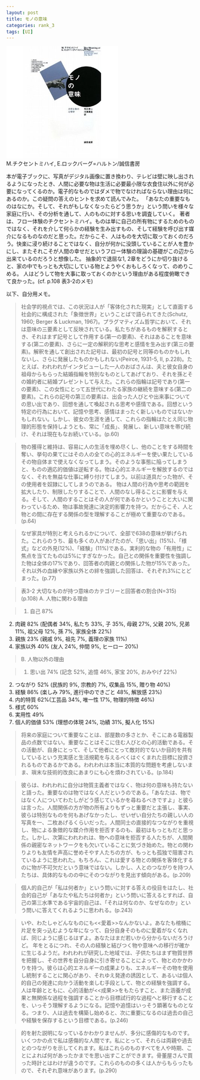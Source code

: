 ```yaml
---
layout: post
title: モノの意味
categories: rank_3
tags: [UI]
---
```



<div class="book"><div class="book_image"><a href="http://www.amazon.co.jp/dp/441430623X"><img src="/images/meaning_of_thing.jpg"></a></div><div class="book_info">M.チクセントミハイ, E.ロックバーグ=ハルトン/誠信書房</div><div class="clear"></div></div>

本が電子ブックに、写真がデジタル画像に置き換わり、テレビは壁に映し出されるようになったとき、人間に必要な物は生活に必要最小限な衣食住以外に何が必要になってくるのか。電子的なものではダメで物でなければならない理由は何にあるのか。この疑問の答えのヒントを求めて読んでみた。 
「あなたの重要なものはなにか。そして、それがもしなくなったらどう思うか」という問いを様々な家庭に行い、その分析を通して、人のものに対する思いを調査していく。 
著者は、フロー体験のチクセントミハイ。ものは単に自己の所有物にするためのものではなく、それを介して何らかの経験を生み出すもの、そして経験を呼び出す媒介になるものなのだと思った。だからこそ、人はものを大切に取っておくのだろう。快楽に浸り続けることではなく、自分が何かに没頭していることが人を豊かにし、またそれこそが人間の幸せだというフロー体験の理論の基礎がこの辺から出来ているのだろうと想像した。 
抽象的で退屈な1, 2章をどうにか切り抜けると、家の中でもっとも大切にしている物とようやくおもしろくなって、のめりこめる。 
人はどうして物を大事に取っておくのかという理由がある程度俯瞰できて良かった。(cf. p.108 表3-2のメモ) 

以下、自分用メモ。<!--more--> 

> 社会学的視点では、この状況は人が「客体化された現実」として直面する社会的に構成された「象徴世界」ということばで語られてきた(Schutz, 1960; Berger & Luckman, 1967)。プラグマティズム哲学において、それは意味の三要素として反映されている。私たちがあるものを解釈するとき、それはまず記号として作用する(第一の要素)、それはあることを意味する(第二の要素)、さらに一定の解釈的な思考と感情を生み出す(第三の要素)。解釈を通して創出された記号は、最初の記号と同等のものかもしれないし、さらに発展したものかもしれない(Peirce, 1931-5, II, p.228)。たとえば、われわれがインタビューした一人のおばさんは、夫と彼女自身の祖母からもらった結婚指輪を特別なものとしてあげており、それを孫とその婚約者に結婚プレゼントして与えた。これらの指輪は記号であり(第一の要素)、この女性にとって五世代にわたる家族の継続を意味する(第二の要素)。これらの記号の第三の要素は、出会った人びとや出来事についての思い出であり、回想を通して喚起される思考や感情である。回想という特定の行為において、記憶や思考、感情はまったく新しいものではないかもしれない。しかし、彼女の生涯を通して、これらの指輪はたとえ同じ物理的形態を保持しようとも、常に「成長」、発展し、新しい意味を帯び続け、それは現在もなお続いている。(p.60) 

> 物の獲得と維持は、容易に人の生活を埋め尽くし、他のことをする時間を奪い、挙句の果てにはその人の全ての心的エネルギーを使い果たしているその物自体まで使えなくなってしまう。そのような事態に陥ってしまうと、ものの適応的価値は逆転する。物は心的エネルギーを解放するのではなく、それを無益な仕事に縛り付けてしまう。以前は道具だった物が、その使用者を奴隷にしてしまうのである。 
物は人間の行為や思考の範囲を拡大したり、制限したりすることで、人間のなし得ることに影響を与える。そして、人間のすることはその人が何であるかということと大いに関わっているため、物は事故発達に決定的影響力を持つ。だからこそ、人と物との間に存在する関係の型を理解することが極めて重要なのである。(p.64) 

> なぜ家具が特別と考えられるかについて、全部で638の意味が挙げられた。これらのうち、最も多くの人があげたのが、「思い出」(15%)、「様式」などの外見(12%)、「経験」(11%)である。実利的な物の「有用性」に焦点を当てたものは5%にすぎなかった。自己との関係を重要性を強調した物は全体の17%であり、回答者の肉親との関係した物が15%であった。それ以外の血縁や家族以外との絆を強調した回答は、それぞれ3%にとどまった。(p.77) 

> 表3-2 大切なものが持つ意味のカテゴリーと回答者の割合(N=315) (p.108) 
A. 人物に関わる理由 

> 1. 自己 87% 
2. 肉親 82% (配偶者 34%, 私たち 33%, 子 35%, 母親 27%, 父親 20%, 兄弟 11%, 祖父母 12%, 孫 7%, 家族全体 22%) 
3. 親族 23% (親戚 9%, 祖先 7%, 義理の家族 11%) 
4. 家族以外 40% (友人 24%, 仲間 9%, ヒーロー 20%) 

> B. 人物以外の理由 

> 1. 思い出 74% (記念 52%, 追憶 46%, 家宝 20%, おみやげ 22%) 
2. つながり 52% (民族的 9%, 宗教的 7%, 収集品 15%, 贈り物 40%) 
3. 経験 86% (楽しみ 79%, 進行中のできごと 48%, 解放感 23%) 
4. 内的特質 62%(工芸品 34%, 唯一性 17%, 物理的特徴 46%) 
5. 様式 60% 
6. 実用性 49% 
7. 個人的価値 53% (理想の体現 24%, 功績 31%, 擬人化 15%) 

> 将来の家庭について重要なことは、部屋数の多さとか、そこにある電器製品の点数ではない。重要なことはそこに住む人びとの心的活動である。その活動が、自身にとって、そして他者にとって敵対的でないか目的を共有しているという充実感と生活規範を与えるべくはぐくまれた目標に投資されるものであるかである。われわれは本当に本質的な問題を考慮しないまま、瑣末な技術的改良にあまりにも心を煩わされている。(p.184) 

> 彼らは、われわれに自分は物質主義者ではなく、物は何の意味も持たないと語った。重要なのは物ではなく人だというのである。「あなたは、物ではなく人についてわたしがどう感じているかを尋ねるべきですよ」と彼らは言った。人間関係の方が物の所有よりもずっと重要だと主張し、事実、彼らは特別なものを何もあげなかったし、せいぜい自分たちの親しい人の写真を一、二枚あげるくらいだった。人間同士の直接的なつながりを重視し、物による象徴的な媒介作用を拒否するのも、最初はもっともだと思った。しかし、次第にわれわれは、物への意味を拒否する人たちが、人間関係の親密なネットワークをも欠いていることに気づき始めた。物との関わりよりも友情を声高に誉めそやす人たちの方が、もっとも孤独で阻害されているように思われた。もちろん、これは愛する物との関係を客体化するのに物が不可欠だという意味ではない。しかし、人とのつながりを持つ人たちは、具体的なものの中にそのつながりを見出す傾向がある。(p.209) 

> 個人的自己が「私は何者か」という問いに対する答えの役目をはたし、社会的自己が「あなたや私たちは何者か」という問いに答えるとすれば、自己の第三水準である宇宙的自己は、「それは何なのか、なぜなのか」という問いに答えてくれるように思われる。(p.243) 

> いや、わたしゃどんなものにも<<愛着>>なんかないよ。あなたも棺桶に片足を突っ込むような年になって、自分自身そのものに愛着がなくなれば、同じように感じるはずよ。あなたはまだ若いから分からないだろうけど。 
年をとるにつれ、その人の経験と結びつく物や意味への移行が確かに生じるようだ。われわれが研究した地域では、子供たちはまず物質世界を把握し、その世界を自分自身に引き寄せることによって、物とのかかわりを持つ。彼らは心的エネルギーの成果よりも、エネルギーその物を使用し統制することに関心があり、それゆえ発達の誘因として、あるいは個人的自己の発達に向かう活動を楽しむ手段として、物との経験を強調する。人は年齢とともに、心的活動が<<成果>>をもたらすこと、また涵養が成果と無関係な過程を強調することから目標試行的な過程へと移行することを、いっそう理解するようになる。記憶や追憶はいっそう顕著なものとなる。つまり、人は過去を構築し始めると、次に重要になるのは過去の自己や経験を保存するという目標である。(p.246) 

> 的を射た説明になっているかわかりませんが、多分に感傷的なものです。いくつかの点で私は感傷的な人間です。私にとって、それらは両親や過去とのつながりを示してくれます。私はこれらのものすべてを人や時期、ことによれば何があったかまでを思い出すことができます。骨董屋さんで買った時計とはわけが違うのです。これらのものの多くは人からもらったもので、それぞれ意味があります。(p.290)
